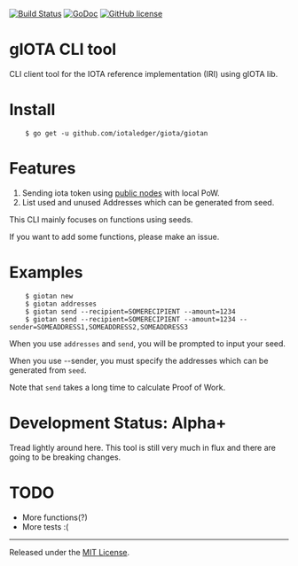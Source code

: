 [![Build Status](https://travis-ci.org/iotaledger/giotan.svg?branch=master)](https://travis-ci.org/iotaledger/giotan)
[![GoDoc](https://godoc.org/github.com/iotaledger/giotann?status.svg)](https://godoc.org/github.com/iotaledger/giotan)
[![GitHub license](https://img.shields.io/badge/license-MIT-blue.svg)](https://raw.githubusercontent.com/iotaledger/giotan/master/LICENSE)

gIOTA CLI tool
=====

CLI client tool for the IOTA reference implementation (IRI) using gIOTA lib.

Install
====
```
    $ go get -u github.com/iotaledger/giota/giotan
```

Features
====

1. Sending iota token using [public nodes](http://iotasupport.com/lightwallet.shtml) with local PoW.
2. List used and unused Addresses which can be generated from seed.

This CLI mainly focuses on functions using seeds.

If you want to add some functions, please make an issue.

Examples
====

```
    $ giotan new
    $ giotan addresses 
    $ giotan send --recipient=SOMERECIPIENT --amount=1234
    $ giotan send --recipient=SOMERECIPIENT --amount=1234 --sender=SOMEADDRESS1,SOMEADDRESS2,SOMEADDRESS3
```

When you use `addresses` and `send`, you will be prompted to input your seed.

When you use --sender, you must specify the addresses which can be generated from `seed`.

Note that `send` takes a long time to calculate Proof of Work.

Development Status: Alpha+
=========================

Tread lightly around here. This tool is still very much
in flux and there are going to be breaking changes.


TODO
=========================

* More functions(?)
* More tests :(

<hr>

Released under the [MIT License](LICENSE).
